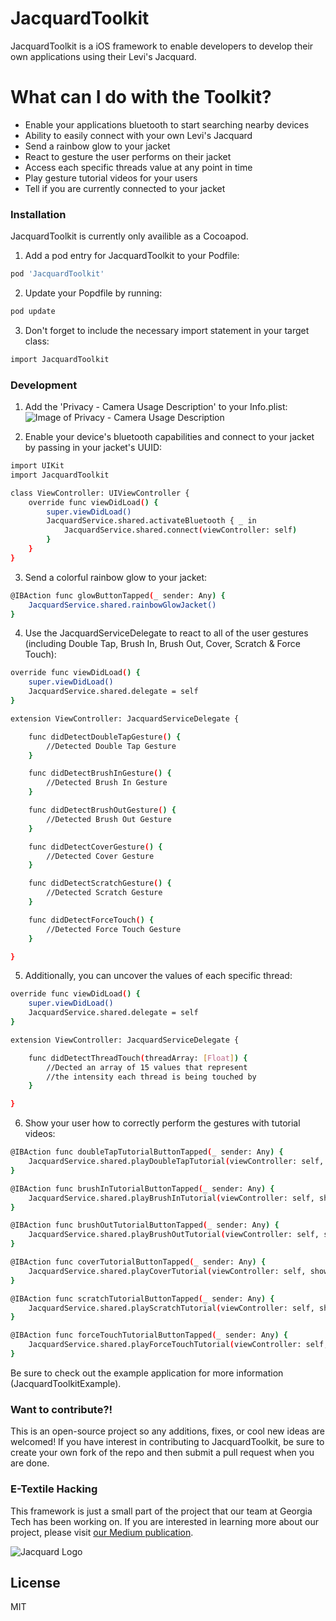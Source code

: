 # JacquardToolkit

JacquardToolkit is a iOS framework to enable developers to develop their own applications using their Levi's Jacquard.

# What can I do with the Toolkit?

- Enable your applications bluetooth to start searching nearby devices
- Ability to easily connect with your own Levi's Jacquard
- Send a rainbow glow to your jacket
- React to gesture the user performs on their jacket
- Access each specific threads value at any point in time
- Play gesture tutorial videos for your users
- Tell if you are currently connected to your jacket

### Installation

JacquardToolkit is currently only availible as a Cocoapod.

1. Add a pod entry for JacquardToolkit to your Podfile: 
```sh
pod 'JacquardToolkit'
```
2. Update your Popdfile by running:
```sh
pod update
```
3. Don't forget to include the necessary import statement in your target class:
```sh
import JacquardToolkit
```

### Development

1. Add the 'Privacy - Camera Usage Description' to your Info.plist:
![Image of Privacy - Camera Usage Description](https://i.imgur.com/Ki84eK3.png)

2. Enable your device's bluetooth capabilities and connect to your jacket by passing in your jacket's UUID: 
```sh
import UIKit
import JacquardToolkit

class ViewController: UIViewController {
    override func viewDidLoad() {
        super.viewDidLoad()
        JacquardService.shared.activateBluetooth { _ in 
            JacquardService.shared.connect(viewController: self)
        }
    }
}
```

3. Send a colorful rainbow glow to your jacket: 
```sh
@IBAction func glowButtonTapped(_ sender: Any) {
    JacquardService.shared.rainbowGlowJacket()
}
```

4. Use the JacquardServiceDelegate to react to all of the user gestures (including Double Tap, Brush In, Brush Out, Cover, Scratch & Force Touch): 
```sh
override func viewDidLoad() {
    super.viewDidLoad()
    JacquardService.shared.delegate = self
}

extension ViewController: JacquardServiceDelegate {

    func didDetectDoubleTapGesture() {
        //Detected Double Tap Gesture
    }

    func didDetectBrushInGesture() {
        //Detected Brush In Gesture
    }

    func didDetectBrushOutGesture() {
        //Detected Brush Out Gesture
    }

    func didDetectCoverGesture() {
        //Detected Cover Gesture
    }

    func didDetectScratchGesture() {
        //Detected Scratch Gesture
    }

    func didDetectForceTouch() {
        //Detected Force Touch Gesture 
    }

}
```

5. Additionally, you can uncover the values of each specific thread: 
```sh
override func viewDidLoad() {
    super.viewDidLoad()
    JacquardService.shared.delegate = self
}

extension ViewController: JacquardServiceDelegate {

    func didDetectThreadTouch(threadArray: [Float]) {
        //Dected an array of 15 values that represent 
        //the intensity each thread is being touched by
    }

}
```

6. Show your user how to correctly perform the gestures with tutorial videos:
```sh
@IBAction func doubleTapTutorialButtonTapped(_ sender: Any) {
    JacquardService.shared.playDoubleTapTutorial(viewController: self, showDismissButton: true)
}

@IBAction func brushInTutorialButtonTapped(_ sender: Any) {
    JacquardService.shared.playBrushInTutorial(viewController: self, showDismissButton: true)
}

@IBAction func brushOutTutorialButtonTapped(_ sender: Any) {
    JacquardService.shared.playBrushOutTutorial(viewController: self, showDismissButton: true)
}

@IBAction func coverTutorialButtonTapped(_ sender: Any) {
    JacquardService.shared.playCoverTutorial(viewController: self, showDismissButton: true)
}

@IBAction func scratchTutorialButtonTapped(_ sender: Any) {
    JacquardService.shared.playScratchTutorial(viewController: self, showDismissButton: true)
}

@IBAction func forceTouchTutorialButtonTapped(_ sender: Any) {
    JacquardService.shared.playForceTouchTutorial(viewController: self, showDismissButton: true)
}
```

Be sure to check out the example application for more information (JacquardToolkitExample).

### Want to contribute?!
This is an open-source project so any additions, fixes, or cool new ideas are welcomed! If you have interest in contributing to JacquardToolkit, be sure to create your own fork of the repo and then submit a pull request when you are done.

### E-Textile Hacking 
This framework is just a small part of the project that our team at Georgia Tech has been working on. If you are interested in learning more about our project, please visit [our Medium publication](https://medium.com/e-textile-hacking).

![Jacquard Logo](https://i.imgur.com/DXSKUx9.jpg)

License
----
MIT
